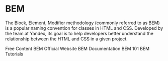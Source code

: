 # BEM

The Block, Element, Modifier methodology (commonly referred to as BEM) is a popular naming convention for classes in HTML and CSS. Developed by the team at Yandex, its goal is to help developers better understand the relationship between the HTML and CSS in a given project.

<ResourceGroupTitle>Free Content</ResourceGroupTitle>
<BadgeLink colorScheme='blue' badgeText='Official Website' href='https://en.bem.info'>BEM Official Website</BadgeLink>
<BadgeLink colorScheme='blue' badgeText='Official Documentation' href='https://en.bem.info/methodology/quick-start'>BEM Documentation</BadgeLink>
<BadgeLink badgeText='Read' colorScheme='yellow' href='https://css-tricks.com/bem-101'>BEM 101</BadgeLink>
<BadgeLink colorScheme='yellow' badgeText='Read' href='https://en.bem.info/tutorials/'>BEM Tutorials</BadgeLink>
